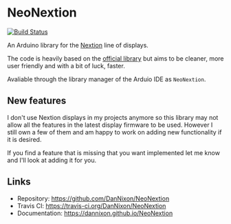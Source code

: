# NeoNextion

[![Build Status](https://travis-ci.org/DanNixon/NeoNextion.svg?branch=master)](https://travis-ci.org/DanNixon/NeoNextion)

An Arduino library for the
[Nextion](http://wiki.iteadstudio.com/Nextion_HMI_Solution) line of displays.

The code is heavily based on the [official
library](https://github.com/itead/ITEADLIB_Arduino_Nextion) but aims to be
cleaner, more user friendly and with a bit of luck, faster.

Avaliable through the library manager of the Arduio IDE as `NeoNextion`.

## New features

I don't use Nextion displays in my projects anymore so this library may not
allow all the features in the latest display firmware to be used. However
I still own a few of them and am happy to work on adding new functionality
if it is desired.

If you find a feature that is missing that you want implemented let me know
and I'll look at adding it for you.

## Links

- Repository: https://github.com/DanNixon/NeoNextion
- Travis CI: https://travis-ci.org/DanNixon/NeoNextion
- Documentation: https://dannixon.github.io/NeoNextion

